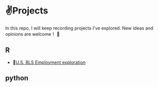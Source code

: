# :v:Projects

In this repo, I will keep recording projects I've explored. New ideas and opinions are welcome！ :clap:

## R 
* :construction_worker:[U.S. BLS Employment exploration](https://github.com/xiangx7805/Projects/tree/master/Employment%20Visual)

## python
